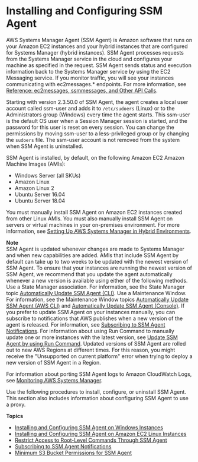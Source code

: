 # Installing and Configuring SSM Agent<a name="ssm-agent"></a>

AWS Systems Manager Agent \(SSM Agent\) is Amazon software that runs on your Amazon EC2 instances and your hybrid instances that are configured for Systems Manager \(hybrid instances\)\. SSM Agent processes requests from the Systems Manager service in the cloud and configures your machine as specified in the request\. SSM Agent sends status and execution information back to the Systems Manager service by using the EC2 Messaging service\. If you monitor traffic, you will see your instances communicating with ec2messages\.\* endpoints\. For more information, see [Reference: ec2messages, ssmmessages, and Other API Calls](systems-manager-setting-up-messageAPIs.md)\.

Starting with version 2\.3\.50\.0 of SSM Agent, the agent creates a local user account called ssm\-user and adds it to `/etc/sudoers` \(Linux\) or to the Administrators group \(Windows\) every time the agent starts\. This ssm\-user is the default OS user when a Session Manager session is started, and the password for this user is reset on every session\. You can change the permissions by moving ssm\-user to a less\-privileged group or by changing the `sudoers` file\. The ssm\-user account is not removed from the system when SSM Agent is uninstalled\.

SSM Agent is installed, by default, on the following Amazon EC2 Amazon Machine Images \(AMIs\): 
+ Windows Server \(all SKUs\)
+ Amazon Linux
+ Amazon Linux 2
+ Ubuntu Server 16\.04
+ Ubuntu Server 18\.04

You must manually install SSM Agent on Amazon EC2 instances created from other Linux AMIs\. You must also manually install SSM Agent on servers or virtual machines in your on\-premises environment\. For more information, see [Setting Up AWS Systems Manager in Hybrid Environments](systems-manager-managedinstances.md)\.

**Note**  
SSM Agent is updated whenever changes are made to Systems Manager and when new capabilities are added\. AMIs that include SSM Agent by default can take up to two weeks to be updated with the newest version of SSM Agent\. To ensure that your instances are running the newest version of SSM Agent, we recommend that you update the agent automatically whenever a new version is available using either of the following methods\.  
Use a State Manager association\. For information, see the State Manager topic [Automatically Update SSM Agent \(CLI\)](sysman-state-cli.md)\.
Use a Maintenance Window\. For information, see the Maintenance Window topics [Automatically Update SSM Agent \(AWS CLI\)](https://docs.aws.amazon.com/systems-manager/latest/userguide/mw-walkthrough-cli.html) and [Automatically Update SSM Agent \(Console\)](https://docs.aws.amazon.com/systems-manager/latest/userguide/mw-walkthrough-console.html)\. 
If you prefer to update SSM Agent on your instances manually, you can subscribe to notifications that AWS publishes when a new version of the agent is released\. For information, see [Subscribing to SSM Agent Notifications](ssm-agent-subscribe-notifications.md)\. For information about using Run Command to manually update one or more instances with the latest version, see [Update SSM Agent by using Run Command](rc-console.md#rc-console-agentexample)\.
Updated versions of SSM Agent are rolled out to new AWS Regions at different times\. For this reason, you might receive the "Unsupported on current platform" error when trying to deploy a new version of SSM Agent in a Region\.

 For information about porting SSM Agent logs to Amazon CloudWatch Logs, see [Monitoring AWS Systems Manager](monitoring.md)\.

Use the following procedures to install, configure, or uninstall SSM Agent\. This section also includes information about configuring SSM Agent to use a proxy\.

**Topics**
+ [Installing and Configuring SSM Agent on Windows Instances](sysman-install-ssm-win.md)
+ [Installing and Configuring SSM Agent on Amazon EC2 Linux Instances](sysman-install-ssm-agent.md)
+ [Restrict Access to Root\-Level Commands Through SSM Agent](ssm-agent-restrict-root-level-commands.md)
+ [Subscribing to SSM Agent Notifications](ssm-agent-subscribe-notifications.md)
+ [Minimum S3 Bucket Permissions for SSM Agent](ssm-agent-minimum-s3-permissions.md)